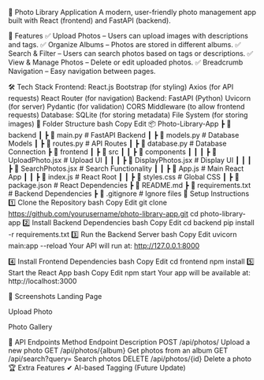 📸 Photo Library Application
A modern, user-friendly photo management app built with React (frontend) and FastAPI (backend).

🚀 Features
✅ Upload Photos – Users can upload images with descriptions and tags.
✅ Organize Albums – Photos are stored in different albums.
✅ Search & Filter – Users can search photos based on tags or descriptions.
✅ View & Manage Photos – Delete or edit uploaded photos.
✅ Breadcrumb Navigation – Easy navigation between pages.

🛠️ Tech Stack
Frontend:
React.js
Bootstrap (for styling)
Axios (for API requests)
React Router (for navigation)
Backend:
FastAPI (Python)
Uvicorn (for server)
Pydantic (for validation)
CORS Middleware (to allow frontend requests)
Database:
SQLite (for storing metadata)
File System (for storing images)
📂 Folder Structure
bash
Copy
Edit
📦 Photo-Library-App
 ┣ 📂 backend
 ┃ ┣ 📜 main.py              # FastAPI Backend
 ┃ ┣ 📜 models.py            # Database Models
 ┃ ┣ 📜 routes.py            # API Routes
 ┃ ┣ 📜 database.py          # Database Connection
 ┣ 📂 frontend
 ┃ ┣ 📂 src
 ┃ ┃ ┣ 📂 components
 ┃ ┃ ┃ ┣ 📜 UploadPhoto.jsx   # Upload UI
 ┃ ┃ ┃ ┣ 📜 DisplayPhotos.jsx # Display UI
 ┃ ┃ ┃ ┣ 📜 SearchPhotos.jsx  # Search Functionality
 ┃ ┃ ┣ 📜 App.js              # Main React App
 ┃ ┃ ┣ 📜 index.js            # React Root
 ┃ ┃ ┣ 📜 styles.css          # Global CSS
 ┃ ┣ 📜 package.json          # React Dependencies
 ┣ 📜 README.md
 ┣ 📜 requirements.txt        # Backend Dependencies
 ┣ 📜 .gitignore              # Ignore files
🎯 Setup Instructions
1️⃣ Clone the Repository
bash
Copy
Edit
git clone https://github.com/yourusername/photo-library-app.git
cd photo-library-app
2️⃣ Install Backend Dependencies
bash
Copy
Edit
cd backend
pip install -r requirements.txt
3️⃣ Run the Backend Server
bash
Copy
Edit
uvicorn main:app --reload
Your API will run at: http://127.0.0.1:8000

4️⃣ Install Frontend Dependencies
bash
Copy
Edit
cd frontend
npm install
5️⃣ Start the React App
bash
Copy
Edit
npm start
Your app will be available at: http://localhost:3000

🎨 Screenshots
Landing Page

Upload Photo

Photo Gallery

📢 API Endpoints
Method	Endpoint	Description
POST	/api/photos/	Upload a new photo
GET	/api/photos/{album}	Get photos from an album
GET	/api/search?query=	Search photos
DELETE	/api/photos/{id}	Delete a photo
🏆 Extra Features
✔ AI-based Tagging (Future Update)

